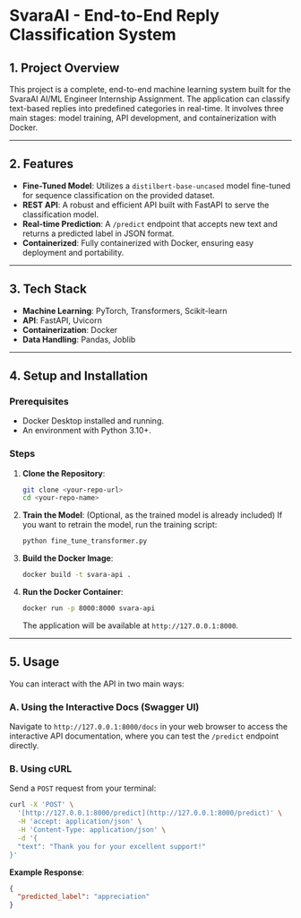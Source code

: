 # SvaraAI - End-to-End Reply Classification System

## 1. Project Overview

This project is a complete, end-to-end machine learning system built for the SvaraAI AI/ML Engineer Internship Assignment. The application can classify text-based replies into predefined categories in real-time. It involves three main stages: model training, API development, and containerization with Docker.

---

## 2. Features

* **Fine-Tuned Model**: Utilizes a `distilbert-base-uncased` model fine-tuned for sequence classification on the provided dataset.
* **REST API**: A robust and efficient API built with FastAPI to serve the classification model.
* **Real-time Prediction**: A `/predict` endpoint that accepts new text and returns a predicted label in JSON format.
* **Containerized**: Fully containerized with Docker, ensuring easy deployment and portability.

---

## 3. Tech Stack

* **Machine Learning**: PyTorch, Transformers, Scikit-learn
* **API**: FastAPI, Uvicorn
* **Containerization**: Docker
* **Data Handling**: Pandas, Joblib

---

## 4. Setup and Installation

### Prerequisites

* Docker Desktop installed and running.
* An environment with Python 3.10+.

### Steps

1.  **Clone the Repository**:
    ```bash
    git clone <your-repo-url>
    cd <your-repo-name>
    ```

2.  **Train the Model**:
    (Optional, as the trained model is already included) If you want to retrain the model, run the training script:
    ```bash
    python fine_tune_transformer.py
    ```

3.  **Build the Docker Image**:
    ```bash
    docker build -t svara-api .
    ```

4.  **Run the Docker Container**:
    ```bash
    docker run -p 8000:8000 svara-api
    ```
    The application will be available at `http://127.0.0.1:8000`.

---

## 5. Usage

You can interact with the API in two main ways:

### A. Using the Interactive Docs (Swagger UI)

Navigate to `http://127.0.0.1:8000/docs` in your web browser to access the interactive API documentation, where you can test the `/predict` endpoint directly.

### B. Using cURL

Send a `POST` request from your terminal:

```bash
curl -X 'POST' \
  '[http://127.0.0.1:8000/predict](http://127.0.0.1:8000/predict)' \
  -H 'accept: application/json' \
  -H 'Content-Type: application/json' \
  -d '{
  "text": "Thank you for your excellent support!"
}'
```

**Example Response**:
```json
{
  "predicted_label": "appreciation"
}
```
